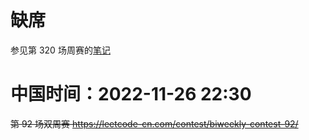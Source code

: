 
# 缺席

参见第 320 场周赛的[笔记](../../../weekly/weekly2022/320-absent-18-tj/README.md)

# 中国时间：2022-11-26 22:30

~~第 92 场双周赛 https://leetcode-cn.com/contest/biweekly-contest-92/~~
